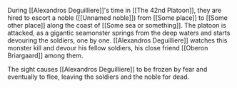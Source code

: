 During [[Alexandros Deguilliere]]'s time in [[The 42nd Platoon]], they are hired to escort a noble ([[Unnamed noble]]) from [[Some place]] to [[Some other place]] along the coast of [[Some sea or something]]. The platoon is attacked, as a gigantic seamonster springs from the deep waters and starts devouring the soldiers, one by one. [[Alexandros Deguilliere]] watches this monster kill and devour his fellow soldiers, his close friend [[Oberon Briargaard]] among them.

The sight causes [[Alexandros Deguilliere]] to be frozen by fear and eventually to flee, leaving the soldiers and the noble for dead.